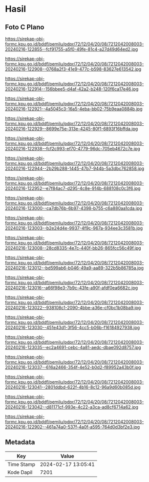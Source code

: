 # Hasil

## Foto C Plano

https://sirekap-obj-formc.kpu.go.id/bddf/pemilu/pdpr/72/12/04/20/08/7212042008003-20240216-122855--fcf91755-a5f0-49fe-81c4-a27d49d64ed2.jpg

https://sirekap-obj-formc.kpu.go.id/bddf/pemilu/pdpr/72/12/04/20/08/7212042008003-20240216-122908--0768a2f3-41e9-477c-b598-83627e613542.jpg

https://sirekap-obj-formc.kpu.go.id/bddf/pemilu/pdpr/72/12/04/20/08/7212042008003-20240216-122914--156bbee5-d4af-42a2-b248-120f6ca17e46.jpg

https://sirekap-obj-formc.kpu.go.id/bddf/pemilu/pdpr/72/12/04/20/08/7212042008003-20240216-122921--4a5045c3-16a5-4eba-bb02-75b9eaa0884b.jpg

https://sirekap-obj-formc.kpu.go.id/bddf/pemilu/pdpr/72/12/04/20/08/7212042008003-20240216-122929--8699e75e-313e-4245-80f1-6893f16bffda.jpg

https://sirekap-obj-formc.kpu.go.id/bddf/pemilu/pdpr/72/12/04/20/08/7212042008003-20240216-122938--fcf2c993-ef70-4779-96dc-705eb4672c7e.jpg

https://sirekap-obj-formc.kpu.go.id/bddf/pemilu/pdpr/72/12/04/20/08/7212042008003-20240216-122944--2b29b288-1445-47b7-944b-5a3dbc762858.jpg

https://sirekap-obj-formc.kpu.go.id/bddf/pemilu/pdpr/72/12/04/20/08/7212042008003-20240216-122952--e7f84ac7-d295-4c8e-914b-688108c0c3f6.jpg

https://sirekap-obj-formc.kpu.go.id/bddf/pemilu/pdpr/72/12/04/20/08/7212042008003-20240216-123000--ca7db76b-6b97-4398-b755-c6a880aa1cda.jpg

https://sirekap-obj-formc.kpu.go.id/bddf/pemilu/pdpr/72/12/04/20/08/7212042008003-20240216-123003--b2e24d4e-9937-4f9c-967a-934ee3c3581b.jpg

https://sirekap-obj-formc.kpu.go.id/bddf/pemilu/pdpr/72/12/04/20/08/7212042008003-20240216-123008--28cd8335-4e7c-440f-bb26-865fcc56c49f.jpg

https://sirekap-obj-formc.kpu.go.id/bddf/pemilu/pdpr/72/12/04/20/08/7212042008003-20240216-123012--bd599ab6-b046-49a9-aa89-322b5b86785a.jpg

https://sirekap-obj-formc.kpu.go.id/bddf/pemilu/pdpr/72/12/04/20/08/7212042008003-20240216-123016--a66f98e3-7b9c-43fe-a90f-afdf0ea6682c.jpg

https://sirekap-obj-formc.kpu.go.id/bddf/pemilu/pdpr/72/12/04/20/08/7212042008003-20240216-123022--938108c1-2090-4bbe-a36e-cf0bc1b08ba9.jpg

https://sirekap-obj-formc.kpu.go.id/bddf/pemilu/pdpr/72/12/04/20/08/7212042008003-20240216-123030--451e43d1-3f56-4cc5-b06b-f16184927938.jpg

https://sirekap-obj-formc.kpu.go.id/bddf/pemilu/pdpr/72/12/04/20/08/7212042008003-20240216-123035--ec2a4691-cebc-4a81-aedc-dbae092d8757.jpg

https://sirekap-obj-formc.kpu.go.id/bddf/pemilu/pdpr/72/12/04/20/08/7212042008003-20240216-123037--616a2466-354f-4e52-b0d2-f89952a43b0f.jpg

https://sirekap-obj-formc.kpu.go.id/bddf/pemilu/pdpr/72/12/04/20/08/7212042008003-20240216-123041--2801ddbd-622f-4b16-8c12-96a9d60b085d.jpg

https://sirekap-obj-formc.kpu.go.id/bddf/pemilu/pdpr/72/12/04/20/08/7212042008003-20240216-123042--d81171cf-993e-4c22-a3ca-ad8cf6714a62.jpg

https://sirekap-obj-formc.kpu.go.id/bddf/pemilu/pdpr/72/12/04/20/08/7212042008003-20240216-122902--461a74a0-537f-4a0f-a595-764d0d3bf2e3.jpg


## Metadata

| Key        | Value               |
| ---------- | ------------------- |
| Time Stamp | 2024-02-17 13:05:41 |
| Kode Dapil | 7201                |



